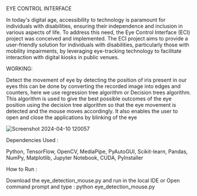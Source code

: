 EYE CONTROL INTERFACE 

 In today's digital age, accessibility to technology is paramount for individuals with disabilities,
 ensuring their independence and inclusion in various aspects of life. To address this need, the Eye
 Control Interface (ECI) project was conceived and implemented. The ECI project aims to provide a
 user-friendly solution for individuals with disabilities, particularly those with mobility
 impairments, by leveraging eye-tracking technology to facilitate interaction with digital kiosks in
 public venues.

 WORKING:

 Detect the movement of eye by detecting the position of iris present in our eyes
 this can be done by converting the recorded image into edges and counters, here we use
 regression tree algorithm or Decision trees algorithm. This algorithm is used to give the best
 possible outcomes of the eye position using the decision tree algorithm so that the eye
 movement is detected and the mouse moves accordingly. It also enables the user to open and
 close the applications by blinking of the eye
 
 ![Screenshot 2024-04-10 120057](https://github.com/Devsharma1375/EYE-CONTROL-INTERFACE/assets/91459139/98a7d876-141b-470e-a046-4851e623fe20)

 Dependencies Used :
 
 Python, TensorFlow, OpenCV, MediaPipe, PyAutoGUI, Scikit-learn, Pandas, NumPy, Matplotlib, Jupyter Notebook, CUDA, PyInstaller

 How to Run :

 Download the eye_detection_mouse.py and run in the local IDE or 
 Open command prompt and type :  python eye_detection_mouse.py




 
